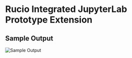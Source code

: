 # Rucio Integrated JupyterLab Prototype Extension

## Sample Output

![Sample Output](https://github.com/RishabhGoyal992/prototype-extension/blob/master/rucioExensionUI-Prototype/style/proto-ui.gif)
